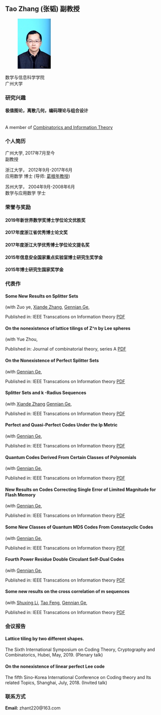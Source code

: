 <meta charset="utf-8">
<meta http-equiv="X-UA-Compatible" content="IE=edge">
<meta name="viewport" content="width=device-width, initial-scale=1">


## Tao Zhang (张韬) 副教授
	
		
  <div class="about">
      <figure class="profile">
      <img src="zhangtao.jpg">
    </figure>
    <p class="description">   
     数学与信息科学学院 <br>
     广州大学
    </p>
   <h3> 研究兴趣</h3>
    <p>
     <h4> 极值图论，离散几何，编码理论与组合设计</h4><br>
      A member of <a href="http://staff.ustc.edu.cn/~drzhangx/group-chn/default.html" target="_blank">Combinatorics and Information Theory</a>
    </p>
	
<h3>个人简历</h3>
    <p>
    广州大学, 2017年7月至今 <br>
	    副教授
    </p>
	 <p>
    浙江大学， 2012年9月-2017年6月 <br>
	    应用数学 博士 (导师: <a href="http://math.cnu.edu.cn/szdw/qtjs/161049.htm" target="_blank">葛根年教授</a>)
    </p>
    <p>
      苏州大学， 2004年9月-2008年6月<br>
     数学与应用数学 学士
    </p>
    
    
   <h3>荣誉与奖励</h3>
    <p>
   <h4>2019年新世界数学奖博士学位论文优胜奖</h4>
    </p>
	 <p>
    <h4>2017年度浙江省优秀博士论文奖</h4>
    </p>
    <p>
      <h4>2017年度浙江大学优秀博士学位论文提名奖</h4>
    </p>
     <p>
      <h4>2015年信息安全国家重点实验室博士研究生奖学金</h4>
    </p>
     <p>
     <h4>2015年博士研究生国家奖学金</h4>
    </p>
    
	
<h3>代表作</h3>


<div class="items">      
        <article class="item">   
<h4>Some New Results on Splitter Sets</h4>
    <span>
      (with  
	    Zuo ye,
	    <a href="http://staff.ustc.edu.cn/~drzhangx/" target="_blank">Xiande Zhang</a>,
        <a href="http://math.cnu.edu.cn/szdw/qtjs/161049.htm" target="_blank">Gennian Ge</a>,    
    </span>
  <p>
  <div class="item__primary-actions">
    Published in:  IEEE Transcations on Information theory <span><a href="2020+   Some New Results on Splitter Sets (Online).pdf" target="_blank">PDF</a></span>  
</div>
  </p>
  <p class="item__secondary-actions">
   
  </p>
</article>










<div class="items">      
        <article class="item">   
 <h4>On the nonexistence of lattice tilings of Z^n by Lee spheres</h4> 
    <span>
      (with  					 
       Yue Zhou</a>,    
    </span>
  <p>
  <div class="item__primary-actions">
    Published in:  Journal of combinatorial theory, series A <span><a href="2019-07 On the nonexistence of lattice tilings of Z^n by Lee spheres (JCTA).pdf" target="_blank">PDF</a></span>  
</div>
  </p>
  <p class="item__secondary-actions">
   
  </p>
</article>









<div class="items">      
        <article class="item">   
 <h4>On the Nonexistence of Perfect Splitter Sets</h4> 
    <span>
      (with  					 
        <a href="http://math.cnu.edu.cn/szdw/qtjs/161049.htm" target="_blank">Gennian Ge</a>,    
    </span>
  <p>
  <div class="item__primary-actions">
    Published in:  IEEE Transcations on Information theory <span><a href="2018-10 On the Nonexistence of Perfect Splitter Sets (IT).pdf" target="_blank">PDF</a></span>  
</div>
  </p>
  <p class="item__secondary-actions">
   
  </p>
</article>







<div class="items">      
        <article class="item">   
 <h4>Splitter Sets and k -Radius Sequences</h4> 
    <span>
      (with  
	<a href="http://staff.ustc.edu.cn/~drzhangx/" target="_blank">Xiande Zhang</a>    
        <a href="http://math.cnu.edu.cn/szdw/qtjs/161049.htm" target="_blank">Gennian Ge</a>,    
    </span>
  <p>
  <div class="item__primary-actions">
    Published in:  IEEE Transcations on Information theory <span><a href="2017-12 Splitter Sets and k -Radius Sequences (IT).pdf" target="_blank">PDF</a></span>  
</div>
  </p>
  <p class="item__secondary-actions">
   
  </p>
</article>









<div class="items">      
        <article class="item">   
  <h4>Perfect and Quasi-Perfect Codes Under the lp Metric </h4>  
    <span>
      (with  					 
        <a href="http://math.cnu.edu.cn/szdw/qtjs/161049.htm" target="_blank">Gennian Ge</a>,    
    </span>
  <p>
  <div class="item__primary-actions">
    Published in:  IEEE Transcations on Information theory <span><a href="2017-07 Perfect and Quasi-Perfect Codes Under the lp Metric (IT).pdf" target="_blank">PDF</a></span>  
</div>
  </p>
  <p class="item__secondary-actions">
   
  </p>
</article>









<div class="items">      
        <article class="item">   
 <h4>Quantum Codes Derived From Certain Classes of Polynomials </h4> 
    <span>
      (with  					 
        <a href="http://math.cnu.edu.cn/szdw/qtjs/161049.htm" target="_blank">Gennian Ge</a>,    
    </span>
  <p>
  <div class="item__primary-actions">
    Published in:  IEEE Transcations on Information theory <span><a href="2016-11 Quantum Codes Derived From Certain Classes of Polynomials (IT).pdf" target="_blank">PDF</a></span>  
</div>
  </p>
  <p class="item__secondary-actions">
   
  </p>
</article>





<div class="items">      
        <article class="item">   
<h4>New Results on Codes Correcting Single Error of Limited Magnitude for Flash Memory </h4>  
    <span>
      (with  					 
        <a href="http://math.cnu.edu.cn/szdw/qtjs/161049.htm" target="_blank">Gennian Ge</a>,    
    </span>
  <p>
  <div class="item__primary-actions">
    Published in:  IEEE Transcations on Information theory <span><a href="2016-08 New Results on Codes Correcting Single Error of Limited Magnitude for Flash Memory (IT).pdf" target="_blank">PDF</a></span>  
</div>
  </p>
  <p class="item__secondary-actions">
   
  </p>
</article>




<div class="items">      
        <article class="item">   
<h4>Some New Classes of Quantum MDS Codes From Constacyclic Codes</h4>  
    <span>
      (with  					 
        <a href="http://math.cnu.edu.cn/szdw/qtjs/161049.htm" target="_blank">Gennian Ge</a>,    
    </span>
  <p>
  <div class="item__primary-actions">
    Published in:  IEEE Transcations on Information theory <span><a href="2015-09 Some New Classes of Quantum MDS Codes From Constacyclic Codes (IT).pdf" target="_blank">PDF</a></span>  
</div>
  </p>
  <p class="item__secondary-actions">
   
  </p>
</article>



<div class="items">      
        <article class="item">   
 <h4>Fourth Power Residue Double Circulant Self-Dual Codes </h4>
    <span>
      (with  					 
        <a href="http://math.cnu.edu.cn/szdw/qtjs/161049.htm" target="_blank">Gennian Ge</a>,    
    </span>
  <p>
  <div class="item__primary-actions">
    Published in:  IEEE Transcations on Information theory <span><a href="2015-08 Fourth Power Residue Double Circulant Self-Dual Codes (IT).pdf" target="_blank">PDF</a></span>  
</div>
  </p>
  <p class="item__secondary-actions">
   
  </p>
</article>





 <div class="items">      
        <article class="item">   
 <h4> Some new results on the cross correlation of m sequences</h4>
    <span>
      (with  
        <a href="https://www.researchgate.net/profile/Shuxing_Li4" target="_blank">Shuxing Li</a>,
        <a href="https://person.zju.edu.cn/tfeng" target="_blank">Tao Feng</a>,
        <a href="http://math.cnu.edu.cn/szdw/qtjs/161049.htm" target="_blank">Gennian Ge</a>,    
    </span>
  <p>
  <div class="item__primary-actions">
  Published in:  IEEE Transcations on Information theory   <span><a href="2014-05 some new results on the cross correlation of m sequences (IT).pdf" target="_blank">PDF</a></span>  
</div>
  </p>
  <p class="item__secondary-actions">
   

  </p>
</article>



<h3>会议报告</h3>
<h4>Lattice tiling by two different shapes.</h4>
 <p>The Sixth International Symposium on Coding Theory, Cryptography and Combinatorics, Hubei, May, 2019. (Plenary talk)</p>
 
 <h4>On the nonexistence of linear perfect Lee code</h4>
 <p>The fifth Sino-Korea International Conference on Coding theory and Its related Topics, Shanghai, July, 2018. (Invited talk) </p>
 
 
<h3>联系方式</h3>
    <p>
      <strong>Email:</strong> zhant220@163.com<br>
      
